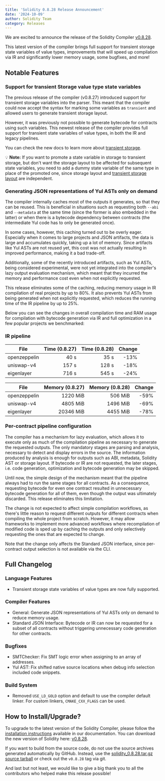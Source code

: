 ```yaml
---
title: 'Solidity 0.8.28 Release Announcement'
date: '2024-10-09'
author: Solidity Team
category: Releases
---
```


We are excited to announce the release of the Solidity Compiler [v0.8.28](https://github.com/ethereum/solidity/releases/tag/v0.8.28).

This latest version of the compiler brings full support for transient storage state variables of value types, improvements that will speed up compilation via IR and significantly lower memory usage, some bugfixes, and more!

## Notable Features

### Support for transient Storage value type state variables

The previous release of the compiler (v0.8.27) introduced support for transient storage variables into the parser. This meant that the compiler could now accept the syntax for marking some variables as `transient` and allowed users to generate transient storage layout.

However, it was previously not possible to generate bytecode for contracts using such variables. This newest release of the compiler provides full support for transient state variables of value types, in both the IR and legacy pipelines.

You can check the new docs to learn more about [transient storage](https://docs.soliditylang.org/en/develop/contracts.html#transient-storage).

💡 **Note:** If you want to promote a state variable in storage to transient storage, but don't want the storage layout to be affected for subsequent state variables, you need to add a dummy state variable of the same type in place of the promoted one, since storage layout and [transient storage layout](https://docs.soliditylang.org/en/develop/internals/layout_in_storage.html#transient-storage-layout) are independent.

### Generating JSON representations of Yul ASTs only on demand

The compiler internally caches most of the outputs it generates, so that they can be reused.
This is beneficial in situations such as requesting both `--abi` and `--metadata` at the same time (since the former is also embedded in the latter) or when there is a bytecode dependency between contracts (the intermediate Yul code has to only be generated once).

In some cases, however, this caching turned out to be overly eager.
Especially when it comes to large projects and JSON artifacts, the data is large and accumulates quickly, taking up a lot of memory.
Since artifacts like Yul ASTs are not reused yet, this cost was not actually resulting in improved performance, making it a bad trade-off.

Additionally, some of the recently introduced artifacts, such as Yul ASTs, being considered experimental, were not yet integrated into the compiler's lazy output evaluation mechanism, which meant that they incurred the memory and performance cost even when not explicitly requested.

This release eliminates some of the caching, reducing memory usage in IR compilation of real projects by up to 80%. It also prevents Yul ASTs from being generated when not explicitly requested, which reduces the running time of the IR pipeline by up to 25%.

Below you can see the changes in overall compilation time and RAM usage for compilation with bytecode generation via IR and full optimization in a few popular projects we benchmarked:

### IR pipeline
|         File         | Time (0.8.27) |  Time (0.8.28) |      Change |
|----------------------|--------------:|---------------:|------------:|
| openzeppelin         |          40 s |           35 s |        -13% |
| uniswap-v4           |         157 s |          128 s |        -18% |
| eigenlayer           |         716 s |          545 s |        -24% |

|         File         | Memory (0.8.27) |  Memory (0.8.28) |      Change |
|----------------------|----------------:|-----------------:|------------:|
| openzeppelin         |        1220 MiB |          506 MiB |        -59% |
| uniswap-v4           |        4805 MiB |         1496 MiB |        -69% |
| eigenlayer           |       20346 MiB |         4455 MiB |        -78% |

### Per-contract pipeline configuration

The compiler has a mechanism for lazy evaluation, which allows it to execute only as much of the compilation pipeline as necessary to generate the requested outputs.
The only mandatory stages are parsing and analysis, necessary to detect and display errors in the source.
The information produced by analysis is enough for outputs such as ABI, metadata, Solidity AST or storage layout.
If bytecode or IR are not requested, the later stages, i.e. code generation, optimization and bytecode generation may be skipped.

Until now, the simple design of the mechanism meant that the pipeline always had to run the same stages for all contracts.
As a consequence, requesting bytecode for even one contract resulted in unnecessary bytecode generation for all of them, even though the output was ultimately discarded.
This release eliminates this limitation.

The change is not expected to affect simple compilation workflows, as there's little reason to request different outputs for different contracts when compiling the whole project from scratch.
However, it may allow frameworks to implement more advanced workflows where recompilation of modified code is sped up by caching the outputs and only selectively requesting the ones that are expected to change.

Note that the change only affects the Standard JSON interface, since per-contract output selection is not available via the CLI.

## Full Changelog

### Language Features

 * Transient storage state variables of value types are now fully supported.

### Compiler Features

 * General: Generate JSON representations of Yul ASTs only on demand to reduce memory usage.
* Standard JSON Interface: Bytecode or IR can now be requested for a subset of all contracts without triggering unnecessary code generation for other contracts.

### Bugfixes

* SMTChecker: Fix SMT logic error when assigning to an array of addresses.
* Yul AST: Fix shifted native source locations when debug info selection included code snippets.

### Build System

* Removed `USE_LD_GOLD` option and default to use the compiler default linker. For custom linkers, `CMAKE_CXX_FLAGS` can be used.

## How to Install/Upgrade?

To upgrade to the latest version of the Solidity Compiler, please follow the [installation instructions](https://docs.soliditylang.org/en/v0.8.28/installing-solidity.html) available in our documentation.
You can download the new version of Solidity here: [v0.8.28](https://github.com/ethereum/solidity/releases/tag/v0.8.28).

If you want to build from the source code, do not use the source archives generated automatically by GitHub. Instead, use the [solidity_0.8.28.tar.gz source tarball](https://github.com/ethereum/solidity/releases/download/v0.8.28/solidity_0.8.28.tar.gz) or check out the `v0.8.28` tag via git.

And last but not least, we would like to give a big thank you to all the contributors who helped make this release possible!
